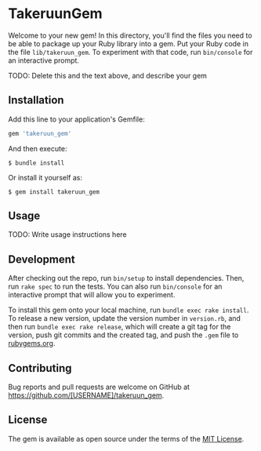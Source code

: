 # TakeruunGem

Welcome to your new gem! In this directory, you'll find the files you need to be able to package up your Ruby library into a gem. Put your Ruby code in the file `lib/takeruun_gem`. To experiment with that code, run `bin/console` for an interactive prompt.

TODO: Delete this and the text above, and describe your gem

## Installation

Add this line to your application's Gemfile:

```ruby
gem 'takeruun_gem'
```

And then execute:

    $ bundle install

Or install it yourself as:

    $ gem install takeruun_gem

## Usage

TODO: Write usage instructions here

## Development

After checking out the repo, run `bin/setup` to install dependencies. Then, run `rake spec` to run the tests. You can also run `bin/console` for an interactive prompt that will allow you to experiment.

To install this gem onto your local machine, run `bundle exec rake install`. To release a new version, update the version number in `version.rb`, and then run `bundle exec rake release`, which will create a git tag for the version, push git commits and the created tag, and push the `.gem` file to [rubygems.org](https://rubygems.org).

## Contributing

Bug reports and pull requests are welcome on GitHub at https://github.com/[USERNAME]/takeruun_gem.

## License

The gem is available as open source under the terms of the [MIT License](https://opensource.org/licenses/MIT).

